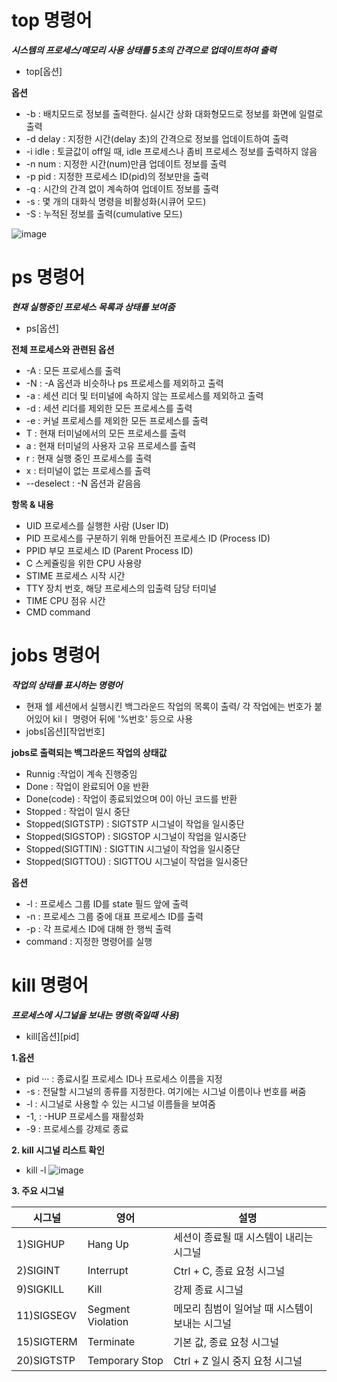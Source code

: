 # top 명령어
***시스템의 프로세스/메모리 사용 상태를 5초의 간격으로 업데이트하여 출력***

* top[옵션]

**옵션**
* -b : 배치모드로 정보를 출력한다. 실시간 상화 대화형모드로 정보를 화면에 일렬로 출력
* -d delay : 지정한 시간(delay 초)의 간격으로 정보를 업데이트하여 출력
* -i idle : 토글값이 off일 때, idle 프로세스나 좀비 프로세스 정보를 출력하지 않음
* -n num : 지정한 시간(num)만큼 업데이트 정보를 출력
* -p pid : 지정한 프로세스 ID(pid)의 정보만을 출력
* -q : 시간의 간격 없이 계속하여 업데이트 정보를 출력
* -s : 몇 개의 대화식 명령을 비활성화(시큐어 모드)
* -S : 누적된 정보를 출력(cumulative 모드)

![image](https://dbscthumb-phinf.pstatic.net/4938_000_1/20170705212456131_V9D3Q4JJL.jpg/ka38_331_i1.jpg?type=w575_fst_n&wm=Y)

# ps 명령어
***현재 실행중인 프로세스 목록과 상태를 보여줌***
* ps[옵션]

**전체 프로세스와 관련된 옵션**
* -A : 모든 프로세스를 출력
* -N : -A 옵션과 비슷하나 ps 프로세스를 제외하고 출력
* -a : 세션 리더 및 터미널에 속하지 않는 프로세스를 제외하고 출력
* -d : 세션 리더를 제외한 모든 프로세스를 출력
* -e : 커널 프로세스를 제외한 모든 프로세스를 출력
* T : 현재 터미널에서의 모든 프로세스를 출력
* a : 현재 터미널의 사용자 고유 프로세스를 출력
* r : 현재 실행 중인 프로세스를 출력
* x : 터미널이 없는 프로세스를 출력
* --deselect : -N 옵션과 같음음

**항목 & 내용**
* UID	프로세스를 실행한 사람 (User ID)
* PID	프로세스를 구분하기 위해 만들어진 프로세스 ID (Process ID)
* PPID	부모 프로세스 ID (Parent Process ID)
* C	스케쥴링을 위한 CPU 사용량
* STIME	프로세스 시작 시간
* TTY	장치 번호, 해당 프로세스의 입출력 담당 터미널
* TIME	CPU 점유 시간
* CMD	command

# jobs 명령어
***작업의 상태를 표시하는 명령어***
* 현재 쉘 세션에서 실행시킨 백그라운드 작업의 목록이 출력/ 각 작업에는 번호가 붙어있어 kilㅣ 명령어 뒤에 '%번호' 등으로 사용
* jobs[옵션][작업번호]

**jobs로 출력되는 백그라운드 작업의 상태값**
* Runnig :작업이 계속 진행중임
* Done : 작업이 완료되어 0을 반환
* Done(code) : 작업이 종료되었으며 0이 아닌 코드를 반환
* Stopped : 작업이 일시 중단
* Stopped(SIGTSTP) : SIGTSTP 시그널이 작업을 일시중단
* Stopped(SIGSTOP) : SIGSTOP 시그널이 작업을 일시중단
* Stopped(SIGTTIN) : SIGTTIN 시그널이 작업을 일시중단
* Stopped(SIGTTOU) : SIGTTOU 시그널이 작업을 일시중단

**옵션**
* -l : 프로세스 그룹 ID를 state 필드 앞에 출력
* -n : 프로세스 그룹 중에 대표 프로세스 ID를 출력
* -p : 각 프로세스 ID에 대해 한 행씩 출력
* command : 지정한 명령어를 실행

# kill 명령어

***프로세스에 시그널을 보내는 명령(죽일때 사용)***

* kill[옵션][pid]

**1.옵션**
* pid ··· : 종료시킬 프로세스 ID나 프로세스 이름을 지정
* -s : 전달할 시그널의 종류를 지정한다. 여기에는 시그널 이름이나 번호를 써줌
* -l : 시그널로 사용할 수 있는 시그널 이름들을 보여줌
* -1, : -HUP 프로세스를 재활성화
* -9 : 프로세스를 강제로 종료

**2. kill 시그널 리스트 확인**
* kill -l 
![image](https://img1.daumcdn.net/thumb/R1280x0/?scode=mtistory2&fname=https%3A%2F%2Ft1.daumcdn.net%2Fcfile%2Ftistory%2F99E84B455C6378A109)

**3. 주요 시그널**

시그널| 영어| 설명
--|--|--
 1)SIGHUP |	Hang Up|	세션이 종료될 때 시스템이 내리는 시그널
 2)SIGINT |	Interrupt|	Ctrl + C, 종료 요청 시그널
 9)SIGKILL	|Kill	|강제 종료 시그널
 11)SIGSEGV |	Segment Violation|	메모리 침범이 일어날 때 시스템이 보내는 시그널
 15)SIGTERM |	Terminate|	기본 값, 종료 요청 시그널
 20)SIGTSTP |	Temporary Stop|	Ctrl + Z 일시 중지 요청 시그널



